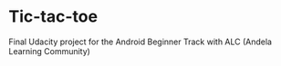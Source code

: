 # Tic-tac-toe
Final Udacity project for the Android Beginner Track with ALC (Andela Learning Community)
